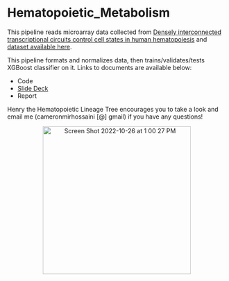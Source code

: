 # Hematopoietic_Metabolism
This pipeline reads microarray data collected from [Densely interconnected transcriptional circuits control cell states in human hematopoiesis](https://www.ncbi.nlm.nih.gov/pmc/articles/PMC3049864/) and [dataset available here](https://www.ncbi.nlm.nih.gov/geo/query/acc.cgi?acc=GSE24759).

This pipeline formats and normalizes data, then trains/validates/tests XGBoost classifier on it. Links to documents are available below:
- Code
- [Slide Deck](https://drive.google.com/file/d/1BfJMwGhYqauHEpEN0OOPOae7ykh3rDk7/view?usp=sharing)
- Report

Henry the Hematopoietic Lineage Tree encourages you to take a look and email me (cameronmirhossaini [@] gmail) if you have any questions!

<p align="center">
<img width="341" alt="Screen Shot 2022-10-26 at 1 00 27 PM" src="https://user-images.githubusercontent.com/53825687/198113471-0d701bc8-712c-4d82-ad1a-c84cc6acc6b1.png">
</p>

